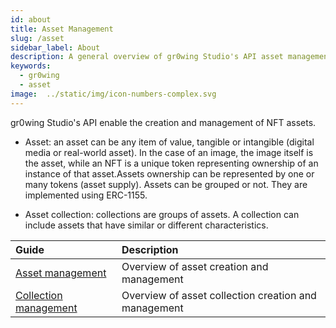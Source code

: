 ```yaml
---
id: about
title: Asset Management
slug: /asset
sidebar_label: About
description: A general overview of gr0wing Studio's API asset management
keywords:
  - gr0wing
  - asset
image:  ../static/img/icon-numbers-complex.svg
---
```


gr0wing Studio's API enable the creation and management of NFT assets.

* Asset: an asset can be any item of value, tangible or intangible (digital media or real-world asset). In the case of an image, the image itself is the asset, while an NFT is a unique token representing ownership of an instance of that asset.Assets ownership can be represented by one or many tokens (asset supply). Assets can be grouped or not. They are implemented using ERC-1155.

* Asset collection: collections are groups of assets. A collection can include assets that have similar or different characteristics.


| Guide | Description |
|:------|:------------|
| [Asset management](asset/management) | Overview of asset creation and management |
| [Collection management](asset/collection-management) | Overview of asset collection creation and management |
